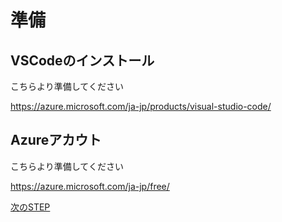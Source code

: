 # 準備
## VSCodeのインストール
こちらより準備してください

https://azure.microsoft.com/ja-jp/products/visual-studio-code/

## Azureアカウト
こちらより準備してください

https://azure.microsoft.com/ja-jp/free/


[次のSTEP](CreateCosmosDB.md)